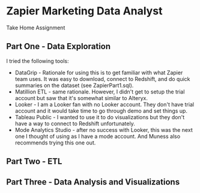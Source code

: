 # Zapier Marketing Data Analyst
Take Home Assignment


## Part One - Data Exploration

I tried the following tools:

* DataGrip - Rationale for using this is to get familiar with what Zapier team uses. It was easy to download, connect to Redshift, and do quick summaries on the dataset (see ZapierPart1.sql).
* Matillion ETL - same rationale. However, I didn't get to setup the trial account but saw that it's somewhat similar to Alteryx.
* Looker - I am a Looker fan with no Looker account. They don't have trial account and it would take time to go through demo and set things up. 
* Tableau Public - I wanted to use it to do visualizations but they don't have a way to connect to Redshift unfortunately.
* Mode Analytics Studio - after no success with Looker, this was the next one I thought of using as I have a mode account. And Muness also recommends trying this one out. 



## Part Two - ETL




## Part Three - Data Analysis and Visualizations


